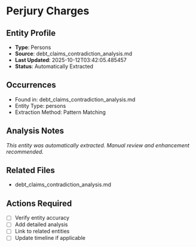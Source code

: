 # Perjury Charges

## Entity Profile
- **Type**: Persons
- **Source**: debt_claims_contradiction_analysis.md
- **Last Updated**: 2025-10-12T03:42:05.485457
- **Status**: Automatically Extracted

## Occurrences
- Found in: debt_claims_contradiction_analysis.md
- Entity Type: persons
- Extraction Method: Pattern Matching

## Analysis Notes
*This entity was automatically extracted. Manual review and enhancement recommended.*

## Related Files
- debt_claims_contradiction_analysis.md

## Actions Required
- [ ] Verify entity accuracy
- [ ] Add detailed analysis
- [ ] Link to related entities
- [ ] Update timeline if applicable
